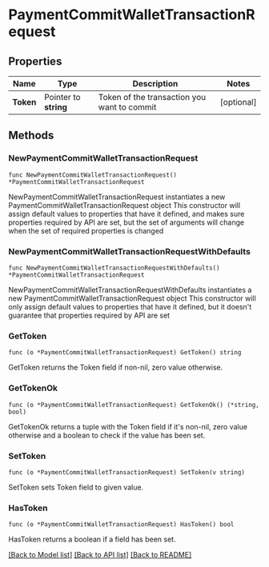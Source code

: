 # PaymentCommitWalletTransactionRequest

## Properties

Name | Type | Description | Notes
------------ | ------------- | ------------- | -------------
**Token** | Pointer to **string** | Token of the transaction you want to commit | [optional] 

## Methods

### NewPaymentCommitWalletTransactionRequest

`func NewPaymentCommitWalletTransactionRequest() *PaymentCommitWalletTransactionRequest`

NewPaymentCommitWalletTransactionRequest instantiates a new PaymentCommitWalletTransactionRequest object
This constructor will assign default values to properties that have it defined,
and makes sure properties required by API are set, but the set of arguments
will change when the set of required properties is changed

### NewPaymentCommitWalletTransactionRequestWithDefaults

`func NewPaymentCommitWalletTransactionRequestWithDefaults() *PaymentCommitWalletTransactionRequest`

NewPaymentCommitWalletTransactionRequestWithDefaults instantiates a new PaymentCommitWalletTransactionRequest object
This constructor will only assign default values to properties that have it defined,
but it doesn't guarantee that properties required by API are set

### GetToken

`func (o *PaymentCommitWalletTransactionRequest) GetToken() string`

GetToken returns the Token field if non-nil, zero value otherwise.

### GetTokenOk

`func (o *PaymentCommitWalletTransactionRequest) GetTokenOk() (*string, bool)`

GetTokenOk returns a tuple with the Token field if it's non-nil, zero value otherwise
and a boolean to check if the value has been set.

### SetToken

`func (o *PaymentCommitWalletTransactionRequest) SetToken(v string)`

SetToken sets Token field to given value.

### HasToken

`func (o *PaymentCommitWalletTransactionRequest) HasToken() bool`

HasToken returns a boolean if a field has been set.


[[Back to Model list]](../README.md#documentation-for-models) [[Back to API list]](../README.md#documentation-for-api-endpoints) [[Back to README]](../README.md)


